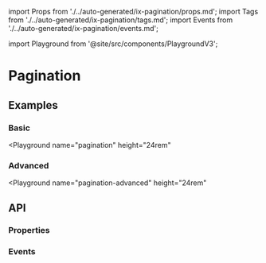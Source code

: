 import Props from './../auto-generated/ix-pagination/props.md';
import Tags from './../auto-generated/ix-pagination/tags.md';
import Events from './../auto-generated/ix-pagination/events.md';

import Playground from '@site/src/components/PlaygroundV3';

# Pagination

<Tags />

## Examples

### Basic

<Playground
  name="pagination" 
  height="24rem"
  >
</Playground>

### Advanced

<Playground
  name="pagination-advanced" 
  height="24rem"
  >
</Playground>

## API

### Properties

<Props />

### Events

<Events />
